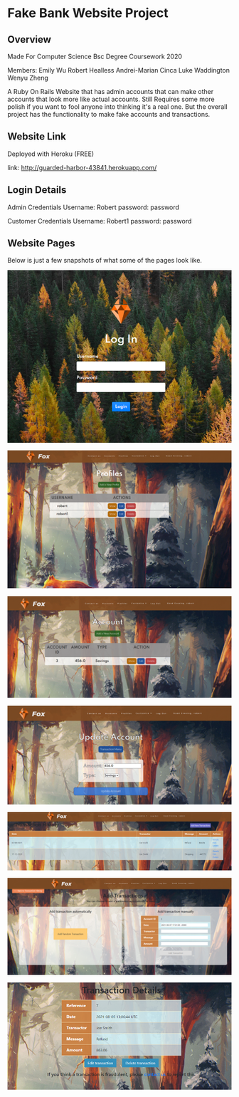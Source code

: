 # Fake Bank Website Project 

## Overview

Made For Computer Science Bsc Degree Coursework 2020

Members: Emily Wu Robert Healless Andrei-Marian Cinca Luke Waddington Wenyu Zheng

A Ruby On Rails Website that has admin accounts that can make other accounts that look more like actual accounts. Still Requires some more polish if you want to fool anyone into thinking it's a real one. But the overall project has the functionality to make fake accounts and transactions.

## Website Link

Deployed with Heroku (FREE)

link: http://guarded-harbor-43841.herokuapp.com/

## Login Details

Admin Credentials Username: Robert password: password

Customer Credentials Username: Robert1 password: password

## Website Pages

Below is just a few snapshots of what some of the pages look like.

![Login Page](/readmeImages/Login.png)

![Profiles Page](/readmeImages/Profiles.png)

![Accounts Page](/readmeImages/Accounts.png)

![Edit Account Page](/readmeImages/EditAccount.png)

![Transaction Menu Page](/readmeImages/TransactionMenu.png)

![Add Transaction Page](/readmeImages/AddTransaction.png)

![Random Transaction Page](/readmeImages/RandomTransaction.png)


